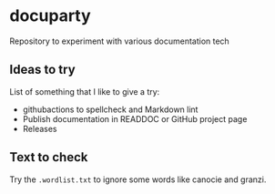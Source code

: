 # docuparty
Repository to experiment with various documentation tech

## Ideas to try
List of something that I like to give a try:

* githubactions to spellcheck and Markdown lint
* Publish documentation in READDOC or GitHub project page
* Releases

## Text to check

Try the `.wordlist.txt` to ignore some words like canocie and granzi.